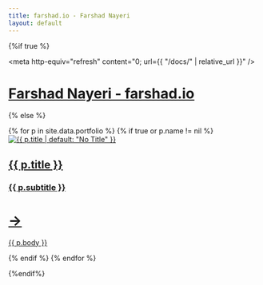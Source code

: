 ```yaml
---
title: farshad.io - Farshad Nayeri
layout: default
---
```


{%if true %}

  <meta http-equiv="refresh" content="0; url={{ "/docs/" | relative_url }}" />
  <h1><a href="/docs/">Farshad Nayeri - farshad.io</a></h1>

{% else %}

<div class="bento-box">
      {% for p in site.data.portfolio %}
            <!-- {{p | escape}} -->
            {% if true or p.name != nil  %}
            <div class='bento' style='color: #{{ p.color | default: "000000" }}; background-color: #{{ p.background | default: "ffffff" }}'>
              <a style='color: #{{ p.color | default: "000000" }}' href='{{ p.permalink | relative_url }}'> 
                <img src='{{ p.image | relative_url }}' alt='{{ p.title | default: "No Title" }}' />
                <h2>{{ p.title  }} </h2>
                <h3>{{ p.subtitle  }}</h3>
                <h1> → </h1>
                <p>{{ p.body }}</p>
              </a>
            </div>
            {% endif %}
      {% endfor %}
</div> 

{%endif%}
